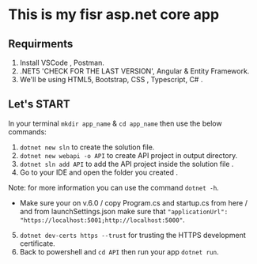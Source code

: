 # This is my fisr asp.net core app 

## Requirments

1. Install VSCode , Postman.
2. .NET5 'CHECK FOR THE LAST VERSION', Angular & Entity Framework.
3. We'll be using HTML5, Bootstrap, CSS , Typescript, C# .

## Let's START

In your terminal `mkdir app_name` & `cd app_name` then use the below commands:

1. `dotnet new sln` to create the solution file.
2. `dotnet new webapi -o API` to create API project in output directory.
3. `dotnet sln add API` to add the API project inside the solution file .
4. Go to your IDE and open the folder you created .

Note: for more information you can use the command `dotnet -h`.

- Make sure your on v.6.0 / copy Program.cs and startup.cs from here / and from launchSettings.json make sure that  ` "applicationUrl": "https://localhost:5001;http://localhost:5000" `.

5.  `dotnet dev-certs https --trust` for trusting the HTTPS development certificate. 
6. Back to powershell and `cd API` then run your app `dotnet run`.


